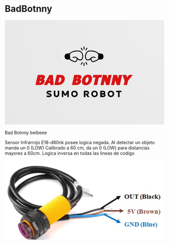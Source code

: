 # BadBotnny
![](https://github.com/MickGomez/BadBotnny/blob/main/logo1.jpg)

Bad Botnny beibeee

Sensor Infrarrojo E18-d80nk posee logica negada. Al detectar un objeto manda un 0 (LOW)
Calibrado a 60 cm, da un 0 (LOW) para distancias mayores a 60cm.
Logica inversa en todas las lineas de codigo

![](https://github.com/MickGomez/BadBotnny/blob/main/infra.jpg)
